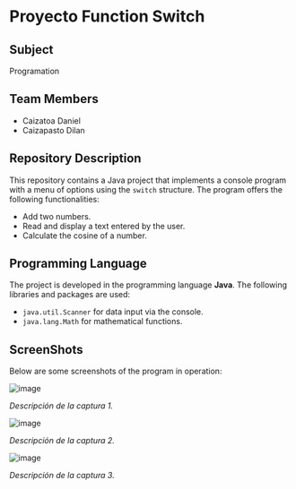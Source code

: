 # Proyecto Function Switch

## Subject
Programation

## Team Members
- Caizatoa Daniel
- Caizapasto Dilan

## Repository Description
This repository contains a Java project that implements a console program with a menu of options using the `switch` structure. The program offers the following functionalities:
- Add two numbers.
- Read and display a text entered by the user.
- Calculate the cosine of a number.
  
## Programming Language
The project is developed in the programming language **Java**. The following libraries and packages are used:
- `java.util.Scanner` for data input via the console.
- `java.lang.Math` for mathematical functions.

## ScreenShots
Below are some screenshots of the program in operation:

![image](https://github.com/DanyCt/-Proyect_Function_Switch/assets/120155895/c68c1c93-9c55-4575-a7b4-8a260f1c514e)

*Descripción de la captura 1.*

![image](https://github.com/DanyCt/-Proyect_Function_Switch/assets/120155895/25037854-589d-4742-8f0d-df8f0d19e41a)

*Descripción de la captura 2.*

![image](https://github.com/DanyCt/-Proyect_Function_Switch/assets/120155895/a6139352-4dc5-4701-b348-3f69ea51ef64)

*Descripción de la captura 3.*
